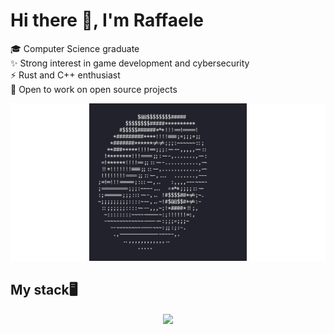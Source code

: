 # Hi there 👋, I'm Raffaele

🎓 Computer Science graduate </br>
✨ Strong interest in game development and cybersecurity </br>
⚡ Rust and C++ enthusiast </br>
🚀 Open to work on open source projects </br>

<div align="center">
  <img src="assets/spinning-donut.gif"/>  
</div>
  
## My stack🖥
<div align="center">
  <img src="https://skillicons.dev/icons?i=c,cmake,cpp,qt,rust,bevy,python,java,js,php,html,css,react,vite,tailwind,docker,git,latex,mysql,postgres,sqlite,vscode&perline=11" />
</div>
